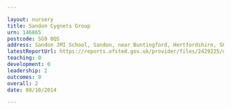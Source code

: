 ```yaml
---

layout: nursery
title: Sandon Cygnets Group
urn: 146865
postcode: SG9 0QS
address: Sandon JMI School, Sandon, near Buntingford, Hertfordshire, SG9 0QS
latestReportUrl: https://reports.ofsted.gov.uk/provider/files/2429225/urn/146865.pdf
teaching: 0
development: 0
leadership: 2
outcomes: 0
overall: 2
date: 08/10/2014

---
```

